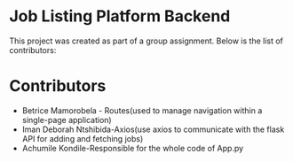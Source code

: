 # Job Listing Platform Backend

This project was created as part of a group assignment. Below is the list of contributors:

# Contributors

- Betrice Mamorobela - Routes(used to manage navigation within a single-page application)
- Iman Deborah Ntshibida-Axios(use axios to communicate with the flask API for adding and fetching jobs)
- Achumile Kondile-Responsible for the whole code of App.py
